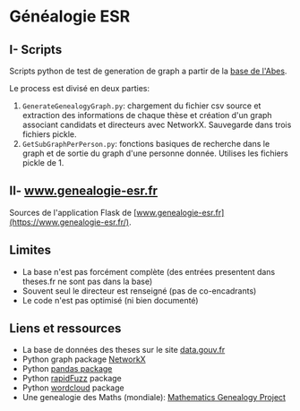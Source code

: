 # Généalogie ESR


## I- Scripts

Scripts python de test de generation de graph a partir de la [base de l'Abes](https://www.data.gouv.fr/fr/datasets/theses-soutenues-en-france-depuis-1985/).

Le process est divisé en deux parties:

1. `GenerateGenealogyGraph.py`: chargement du fichier csv source et extraction des informations de chaque thèse et création d'un graph associant candidats et directeurs avec NetworkX. Sauvegarde dans trois fichiers pickle.
2. `GetSubGraphPerPerson.py`: fonctions basiques de recherche dans le graph et de sortie du graph d'une personne donnée. Utilises les fichiers pickle de 1.


## II- www.genealogie-esr.fr

Sources de l'application Flask de [www.genealogie-esr.fr](https://www.genealogie-esr.fr/).


## Limites
- La base n'est pas forcément complète (des entrées presentent dans theses.fr ne sont pas dans la base)
- Souvent seul le directeur est renseigné (pas de co-encadrants)
- Le code n'est pas optimisé (ni bien documenté)

## Liens et ressources
- La base de données des theses sur le site [data.gouv.fr](https://www.data.gouv.fr/fr/datasets/theses-soutenues-en-france-depuis-1985/)
- Python graph package [NetworkX](https://networkx.org/)
- Python [pandas package](https://pandas.pydata.org/)
- Python [rapidFuzz](https://github.com/maxbachmann/RapidFuzz/) package
- Python [wordcloud](http://amueller.github.io/word_cloud/) package
- Une genealogie des Maths (mondiale): [Mathematics Genealogy Project](https://genealogy.math.ndsu.nodak.edu/)
